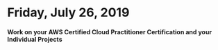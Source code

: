 Friday, July 26, 2019
====================
#### Work on your AWS Certified Cloud Practitioner Certification and your Individual Projects
